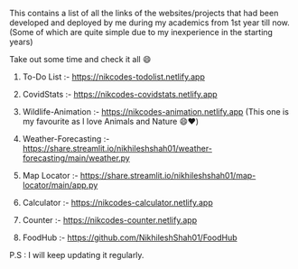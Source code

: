 This contains a list of all the links of the websites/projects that had been developed and deployed by me during my academics from 1st year till now. 
(Some of which are quite simple due to my inexperience in the starting years)

Take out some time and check it all 😄

1. To-Do List :-  https://nikcodes-todolist.netlify.app
 
2. CovidStats :-  https://nikcodes-covidstats.netlify.app

3. Wildlife-Animation :-  https://nikcodes-animation.netlify.app  (This one is my favourite as I love Animals and Nature 😄❤️)
 
4. Weather-Forecasting :- https://share.streamlit.io/nikhileshshah01/weather-forecasting/main/weather.py
 
5. Map Locator :- https://share.streamlit.io/nikhileshshah01/map-locator/main/app.py

6. Calculator :-  https://nikcodes-calculator.netlify.app
 
7. Counter :-  https://nikcodes-counter.netlify.app

8. FoodHub :-  https://github.com/NikhileshShah01/FoodHub




P.S : I will keep updating it regularly.
